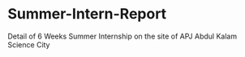 # Summer-Intern-Report
Detail of 6 Weeks Summer Internship on the site of APJ Abdul Kalam Science City
